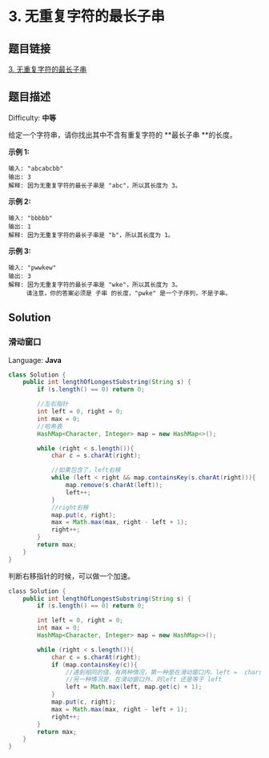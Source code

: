 # 3. 无重复字符的最长子串

## 题目链接

[3\. 无重复字符的最长子串](https://leetcode-cn.com/problems/longest-substring-without-repeating-characters/)

## 题目描述

Difficulty: **中等**

给定一个字符串，请你找出其中不含有重复字符的 **最长子串 **的长度。

**示例 1:**

```
输入: "abcabcbb"
输出: 3 
解释: 因为无重复字符的最长子串是 "abc"，所以其长度为 3。
```

**示例 2:**

```
输入: "bbbbb"
输出: 1
解释: 因为无重复字符的最长子串是 "b"，所以其长度为 1。
```

**示例 3:**

```
输入: "pwwkew"
输出: 3
解释: 因为无重复字符的最长子串是 "wke"，所以其长度为 3。
     请注意，你的答案必须是 子串 的长度，"pwke" 是一个子序列，不是子串。
```

## Solution

### 滑动窗口

Language: **Java**

```java
class Solution {
    public int lengthOfLongestSubstring(String s) {
        if (s.length() == 0) return 0;

        //左右指针
        int left = 0, right = 0;
        int max = 0;
        //哈希表
        HashMap<Character, Integer> map = new HashMap<>();

        while (right < s.length()){
            char c = s.charAt(right);

            //如果包含了，left右移
            while (left < right && map.containsKey(s.charAt(right))){
                map.remove(s.charAt(left));
                left++;
            }
            //right右移
            map.put(c, right);
            max = Math.max(max, right - left + 1);
            right++;
        }
        return max;
    }
}
```

判断右移指针的时候，可以做一个加速。

```java
​class Solution {
    public int lengthOfLongestSubstring(String s) {
        if (s.length() == 0) return 0;

        int left = 0, right = 0;
        int max = 0;
        HashMap<Character, Integer> map = new HashMap<>();

        while (right < s.length()){
            char c = s.charAt(right);
            if (map.containsKey(c)){
                //遇到相同的值，有两种情况，第一种是在滑动窗口内，left =  chars[i] + 1
                //另一种情况是，在滑动窗口外，则left 还是等于 left
                left = Math.max(left, map.get(c) + 1);
            }
            map.put(c, right);
            max = Math.max(max, right - left + 1);
            right++;
        }
        return max;
    }
}
```